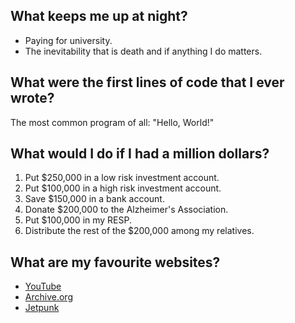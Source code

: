 ## What keeps me up at night?
- Paying for university.
- The inevitability that is death and if anything I do matters.

## What were the first lines of code that I ever wrote?

The most common program of all: "Hello, World!"

## What would I do if I had a million dollars?

1. Put $250,000 in a low risk investment account.
1. Put $100,000 in a high risk investment account.
1. Save $150,000 in a bank account.
1. Donate $200,000 to the Alzheimer's Association.
1. Put $100,000 in my RESP.
1. Distribute the rest of the $200,000 among my relatives.

## What are my favourite websites?
- [YouTube](http://youtube.com)
- [Archive.org](http:/archive.org)
- [Jetpunk](http://jetpunk.com)